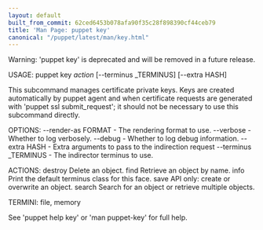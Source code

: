 ```yaml
---
layout: default
built_from_commit: 62ced6453b078afa90f35c28f898390cf44ceb79
title: 'Man Page: puppet key'
canonical: "/puppet/latest/man/key.html"
---
```


<div class='mp'>
<p>Warning: 'puppet key' is deprecated and will be removed in a future release.</p>

<p>USAGE: puppet key <var>action</var> [--terminus _TERMINUS] [--extra HASH]</p>

<p>This subcommand manages certificate private keys. Keys are created
automatically by puppet agent and when certificate requests are generated
with 'puppet ssl submit_request'; it should not be necessary to use this
subcommand directly.</p>

<p>OPTIONS:
  --render-as FORMAT             - The rendering format to use.
  --verbose                      - Whether to log verbosely.
  --debug                        - Whether to log debug information.
  --extra HASH                   - Extra arguments to pass to the indirection
                                   request
  --terminus _TERMINUS           - The indirector terminus to use.</p>

<p>ACTIONS:
  destroy    Delete an object.
  find       Retrieve an object by name.
  info       Print the default terminus class for this face.
  save       API only: create or overwrite an object.
  search     Search for an object or retrieve multiple objects.</p>

<p>TERMINI: file, memory</p>

<p>See 'puppet help key' or 'man puppet-key' for full help.</p>

</div>
